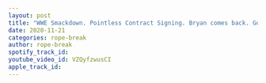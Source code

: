 ```yaml
---
layout: post
title: "WWE Smackdown. Pointless Contract Signing. Bryan comes back. Go Home show for Survivor Series"
date: 2020-11-21
categories: rope-break
author: rope-break
spotify_track_id: 
youtube_video_id: VZQyfzwusCI
apple_track_id: 
---
```

